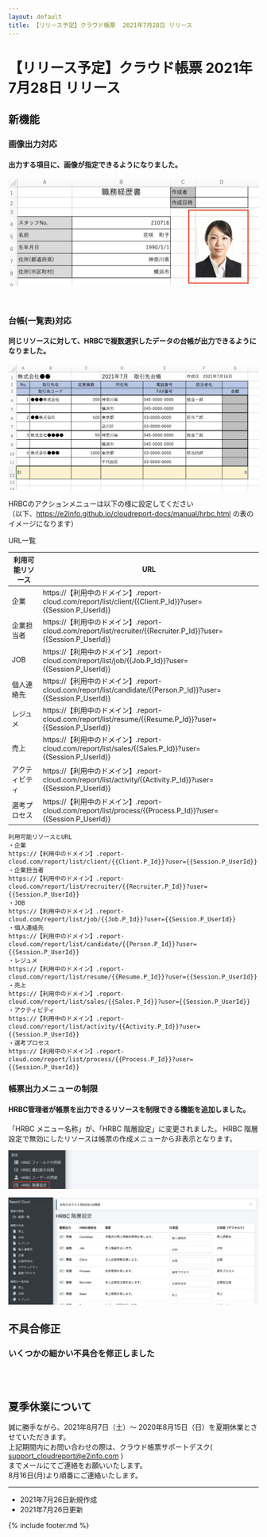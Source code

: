 ```yaml
---
layout: default
title: 【リリース予定】クラウド帳票  2021年7月28日 リリース
---
```


# 【リリース予定】クラウド帳票  2021年7月28日 リリース  

## 新機能

### 画像出力対応
#### 出力する項目に、画像が指定できるようになりました。

![画像出力対応](images/20210720/rl210720_1.png)

<br>

### 台帳(一覧表)対応
#### 同じリソースに対して、HRBCで複数選択したデータの台帳が出力できるようになりました。

![台帳(一覧表)対応](images/20210720/rl210720_2.png)

HRBCのアクションメニューは以下の様に設定してください<br>
（以下、https://e2info.github.io/cloudreport-docs/manual/hrbc.html  の表のイメージになります）

URL一覧

|  利用可能リソース |  URL  |
| ---- | ---- |
|  企業  |  https://【利用中のドメイン】.report-cloud.com/report/list/client/{{Client.P_Id}}?user={{Session.P_UserId}}  |
|  企業担当者  |  https://【利用中のドメイン】.report-cloud.com/report/list/recruiter/{{Recruiter.P_Id}}?user={{Session.P_UserId}}  |
|  JOB  |  https://【利用中のドメイン】.report-cloud.com/report/list/job/{{Job.P_Id}}?user={{Session.P_UserId}}  |
|  個人連絡先  |  https://【利用中のドメイン】.report-cloud.com/report/list/candidate/{{Person.P_Id}}?user={{Session.P_UserId}}  |
|  レジュメ  |  https://【利用中のドメイン】.report-cloud.com/report/list/resume/{{Resume.P_Id}}?user={{Session.P_UserId}}  |
|  売上  |  https://【利用中のドメイン】.report-cloud.com/report/list/sales/{{Sales.P_Id}}?user={{Session.P_UserId}}  |
|  アクティビティ  |  https://【利用中のドメイン】.report-cloud.com/report/list/activity/{{Activity.P_Id}}?user={{Session.P_UserId}}  |
|  選考プロセス  |  https://【利用中のドメイン】.report-cloud.com/report/list/process/{{Process.P_Id}}?user={{Session.P_UserId}}  |


```
利用可能リソースとURL
・企業
https://【利用中のドメイン】.report-cloud.com/report/list/client/{{Client.P_Id}}?user={{Session.P_UserId}}
・企業担当者
https://【利用中のドメイン】.report-cloud.com/report/list/recruiter/{{Recruiter.P_Id}}?user={{Session.P_UserId}}
・JOB
https://【利用中のドメイン】.report-cloud.com/report/list/job/{{Job.P_Id}}?user={{Session.P_UserId}}
・個人連絡先
https://【利用中のドメイン】.report-cloud.com/report/list/candidate/{{Person.P_Id}}?user={{Session.P_UserId}}
・レジュメ
https://【利用中のドメイン】.report-cloud.com/report/list/resume/{{Resume.P_Id}}?user={{Session.P_UserId}}
・売上
https://【利用中のドメイン】.report-cloud.com/report/list/sales/{{Sales.P_Id}}?user={{Session.P_UserId}}
・アクティビティ
https://【利用中のドメイン】.report-cloud.com/report/list/activity/{{Activity.P_Id}}?user={{Session.P_UserId}}
・選考プロセス 
https://【利用中のドメイン】.report-cloud.com/report/list/process/{{Process.P_Id}}?user={{Session.P_UserId}}
```


### 帳票出力メニューの制限

#### HRBC管理者が帳票を出力できるリソースを制限できる機能を追加しました。

「HRBC メニュー名称」が、「HRBC 階層設定」に変更されました。
HRBC 階層設定で無効にしたリソースは帳票の作成メニューから非表示となります。

![帳票出力メニューの制限1](images/20210720/rl210720_3.png)

![帳票出力メニューの制限2](images/20210720/rl210720_4.png)


## 不具合修正

### いくつかの細かい不具合を修正しました

<br>
<br>

## 夏季休業について

誠に勝手ながら、2021年8月7日（土）～ 2020年8月15日（日）を夏期休業とさせていただきます。<br>
上記期間内にお問い合わせの際は、クラウド帳票サポートデスク( support_cloudreport@e2info.com )<br>
までメールにてご連絡をお願いいたします。<br>
8月16日(月)より順番にご連絡いたします。

-----
* 2021年7月26日新規作成
* 2021年7月26日更新

{% include footer.md %}

